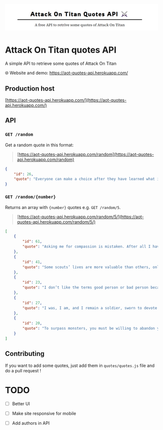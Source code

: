 #  ![](views/images/banner.png)

# Attack On Titan quotes API

A simple API to retrieve some quotes of Attack On Titan

:globe_with_meridians: Website and demo: https://aot-quotes-api.herokuapp.com/

## Production host

[https://aot-quotes-api.herokuapp.com/](https://aot-quotes-api.herokuapp.com/)

## API

### `GET /random`

Get a random quote in this format:

> [https://aot-quotes-api.herokuapp.com/random](https://aot-quotes-api.herokuapp.com/random)

``` json
{
    "id": 26,
    "quote": "Everyone can make a choice after they have learned what it will result in. It is so easy to say we should have done it this way afterwards. But you can’t know what your choice will result in before actually choosing."
}

``` 
### `GET /random/{number}`

Returns an array with `{number}` quotes e.g. `GET /random/5`.

> [https://aot-quotes-api.herokuapp.com/random/5/](https://aot-quotes-api.herokuapp.com/random/5/)

``` json 
[
    {
        "id": 61,
        "quote": "Asking me for compassion is mistaken. After all I have no heart or time to spare."
    },
    {
        "id": 41,
        "quote": "Some scouts’ lives are more valuable than others, only those dumb enough to acknowledge that join us."
    },
    {
        "id": 23,
        "quote": "I don’t like the terms good person or bad person because it’s impossible to be entirely good to everyone, or entirely bad to everyone. To some, you are a good person, while to others you are a bad person."
    },
    {
        "id": 27,
        "quote": "I was, I am, and I remain a soldier, sworn to devote my heart and soul to the restoration of humankind. There is no greater glory than dying for that belief!"
    },
    {
        "id": 20,
        "quote": "To surpass monsters, you must be willing to abandon your humanity."
    }
]

```


## Contributing

If you want to add some quotes, just add them in `quotes/quotes.js` file and do a pull request !



# TODO

- [ ] Better UI
- [ ] Make site responsive for mobile
- [ ] Add authors in API

